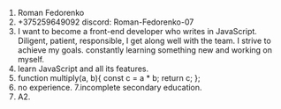 1. Roman Fedorenko 
2. +375259649092
discord: Roman-Fedorenko-07
3. I want to become a front-end developer who writes in JavaScript.  Diligent, patient, responsible, I get along well with the team.  I strive to achieve my goals.  constantly learning something new and working on myself.
4. learn JavaScript and all its features.
5. function multiply(a, b){
  const c = a * b;
  return c;
};
6. no experience.
7.incomplete secondary education.
8. А2.
